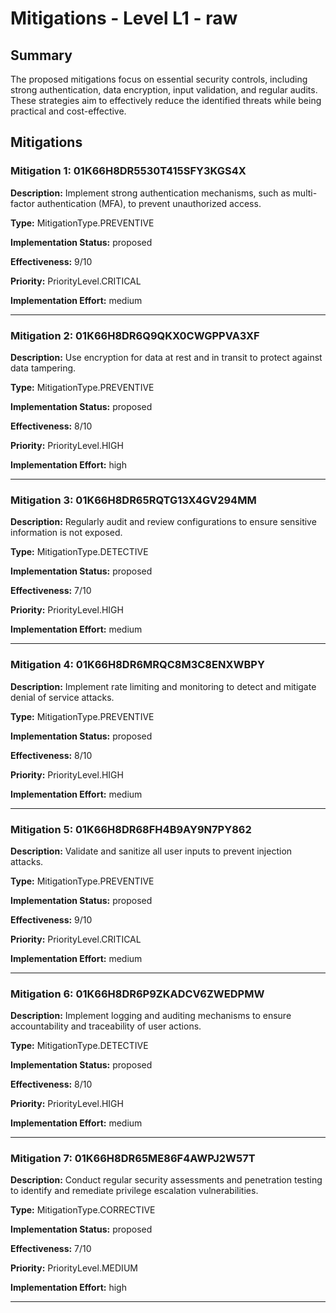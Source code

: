# Mitigations - Level L1 - raw

## Summary

The proposed mitigations focus on essential security controls, including strong authentication, data encryption, input validation, and regular audits. These strategies aim to effectively reduce the identified threats while being practical and cost-effective.

## Mitigations

### Mitigation 1: 01K66H8DR5530T415SFY3KGS4X

**Description:** Implement strong authentication mechanisms, such as multi-factor authentication (MFA), to prevent unauthorized access.

**Type:** MitigationType.PREVENTIVE

**Implementation Status:** proposed

**Effectiveness:** 9/10

**Priority:** PriorityLevel.CRITICAL

**Implementation Effort:** medium

---

### Mitigation 2: 01K66H8DR6Q9QKX0CWGPPVA3XF

**Description:** Use encryption for data at rest and in transit to protect against data tampering.

**Type:** MitigationType.PREVENTIVE

**Implementation Status:** proposed

**Effectiveness:** 8/10

**Priority:** PriorityLevel.HIGH

**Implementation Effort:** high

---

### Mitigation 3: 01K66H8DR65RQTG13X4GV294MM

**Description:** Regularly audit and review configurations to ensure sensitive information is not exposed.

**Type:** MitigationType.DETECTIVE

**Implementation Status:** proposed

**Effectiveness:** 7/10

**Priority:** PriorityLevel.HIGH

**Implementation Effort:** medium

---

### Mitigation 4: 01K66H8DR6MRQC8M3C8ENXWBPY

**Description:** Implement rate limiting and monitoring to detect and mitigate denial of service attacks.

**Type:** MitigationType.PREVENTIVE

**Implementation Status:** proposed

**Effectiveness:** 8/10

**Priority:** PriorityLevel.HIGH

**Implementation Effort:** medium

---

### Mitigation 5: 01K66H8DR68FH4B9AY9N7PY862

**Description:** Validate and sanitize all user inputs to prevent injection attacks.

**Type:** MitigationType.PREVENTIVE

**Implementation Status:** proposed

**Effectiveness:** 9/10

**Priority:** PriorityLevel.CRITICAL

**Implementation Effort:** medium

---

### Mitigation 6: 01K66H8DR6P9ZKADCV6ZWEDPMW

**Description:** Implement logging and auditing mechanisms to ensure accountability and traceability of user actions.

**Type:** MitigationType.DETECTIVE

**Implementation Status:** proposed

**Effectiveness:** 8/10

**Priority:** PriorityLevel.HIGH

**Implementation Effort:** medium

---

### Mitigation 7: 01K66H8DR65ME86F4AWPJ2W57T

**Description:** Conduct regular security assessments and penetration testing to identify and remediate privilege escalation vulnerabilities.

**Type:** MitigationType.CORRECTIVE

**Implementation Status:** proposed

**Effectiveness:** 7/10

**Priority:** PriorityLevel.MEDIUM

**Implementation Effort:** high

---

